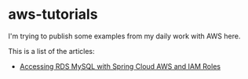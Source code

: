 aws-tutorials
==============================
I'm trying to publish some examples from my daily work with AWS here.

This is a list of the articles:
* [Accessing RDS MySQL with Spring Cloud AWS and IAM Roles](https://masteringaws.blogspot.com/2018/11/accessing-rds-mysql-with-spring-cloud.html)
